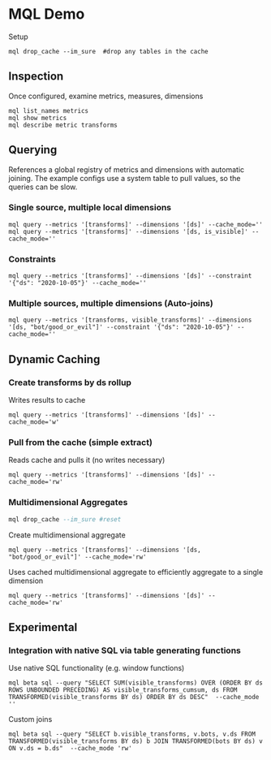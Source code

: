 # MQL Demo

Setup

```shell
mql drop_cache --im_sure  #drop any tables in the cache
```

## Inspection

Once configured, examine metrics, measures, dimensions

```shell
mql list_names metrics
mql show metrics
mql describe metric transforms
```

## Querying

References a global registry of metrics and dimensions with automatic joining. The example configs use a system table to pull values, so the queries can be slow.

### Single source, multiple local dimensions

```shell
mql query --metrics '[transforms]' --dimensions '[ds]' --cache_mode=''
mql query --metrics '[transforms]' --dimensions '[ds, is_visible]' --cache_mode=''
```

### Constraints

```shell
mql query --metrics '[transforms]' --dimensions '[ds]' --constraint '{"ds": "2020-10-05"}' --cache_mode=''
```

### Multiple sources, multiple dimensions (Auto-joins)

```shell
mql query --metrics '[transforms, visible_transforms]' --dimensions '[ds, "bot/good_or_evil"]' --constraint '{"ds": "2020-10-05"}' --cache_mode=''
```

## Dynamic Caching

### Create transforms by ds rollup

Writes results to cache

```shell
mql query --metrics '[transforms]' --dimensions '[ds]' --cache_mode='w'
```

### Pull from the cache (simple extract)

Reads cache and pulls it (no writes necessary)

```shell
mql query --metrics '[transforms]' --dimensions '[ds]' --cache_mode='rw'
```

<!-- ### Simulate new data having landed in the source

```sql
INSERT INTO demo_small.dim_matches VALUES
('568980',	'2020-10-01',	'1000004',	'1000002',	10,	7),
('569001',	'2020-10-01',	'1000009',	'1000007',	6,	5),
('569022',	'2020-10-01',	'1000017',	'1000023',	4,	2),
('569043',	'2020-10-01',	'1000022',	'1000005',	4,	2),
('569064',	'2020-10-01',	'1000028',	'1000003',	1,	9),
('569085',	'2020-10-01',	'1000005',	'1000027',	3,	4),
('569106',	'2020-10-01',	'1000016',	'1000003',	7,	10),
('569127',	'2020-10-01',	'1000013',	'1000007',	9,	10),
('569148',	'2020-10-01',	'1000015',	'1000002',	7,	8),
('569169',	'2020-10-01',	'1000024',	'1000026',	2,	10);

```

### Use and Refresh the cache

Pulls from the cache AND from (filtered) source; combines and updates the cache

```shell
mql query --metrics '[home_team_wins]' --dimensions '[ds]' --cache_mode='rw'
``` -->

### Multidimensional Aggregates

```sql
mql drop_cache --im_sure #reset
```

Create multidimensional aggregate

```shell
mql query --metrics '[transforms]' --dimensions '[ds, "bot/good_or_evil"]' --cache_mode='rw'
```

Uses cached multidimensional aggregate to efficiently aggregate to a single dimension

```shell
mql query --metrics '[transforms]' --dimensions '[ds]' --cache_mode='rw'
```

## Experimental

### Integration with native SQL via table generating functions

Use native SQL functionality (e.g. window functions)

```shell
mql beta sql --query "SELECT SUM(visible_transforms) OVER (ORDER BY ds ROWS UNBOUNDED PRECEDING) AS visible_transforms_cumsum, ds FROM TRANSFORMED(visible_transforms BY ds) ORDER BY ds DESC"  --cache_mode ''
```

Custom joins

```shell
mql beta sql --query "SELECT b.visible_transforms, v.bots, v.ds FROM TRANSFORMED(visible_transforms BY ds) b JOIN TRANSFORMED(bots BY ds) v ON v.ds = b.ds"  --cache_mode 'rw'
```
